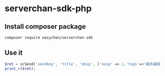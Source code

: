 # serverchan-sdk-php

## Install composer package
```bash
composer require easychen/serverchan-sdk
```

## Use it

```php
$ret = scSend('sendkey', 'title', 'desp', ['noip' => 1,'tags'=>'服务器报警|图片']);
print_r($ret);
```